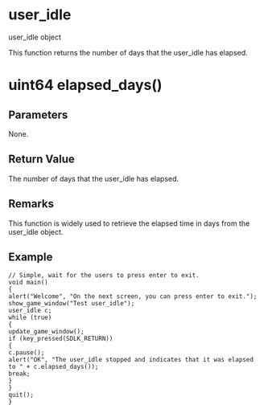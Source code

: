 # user_idle

user_idle object

  


This function returns the number of days that the user_idle has elapsed.

# uint64 elapsed_days()

## Parameters

None.

## Return Value

The number of days that the user_idle has elapsed.

## Remarks

This function is widely used to retrieve the elapsed time in days from the user_idle object.

## Example
    
    
    // Simple, wait for the users to press enter to exit.
    void main()
    {
    alert("Welcome", "On the next screen, you can press enter to exit.");
    show_game_window("Test user_idle");
    user_idle c;
    while (true)
    {
    update_game_window();
    if (key_pressed(SDLK_RETURN))
    {
    c.pause();
    alert("OK", "The user_idle stopped and indicates that it was elapsed to " + c.elapsed_days());
    break;
    }
    }
    quit();
    }
    
